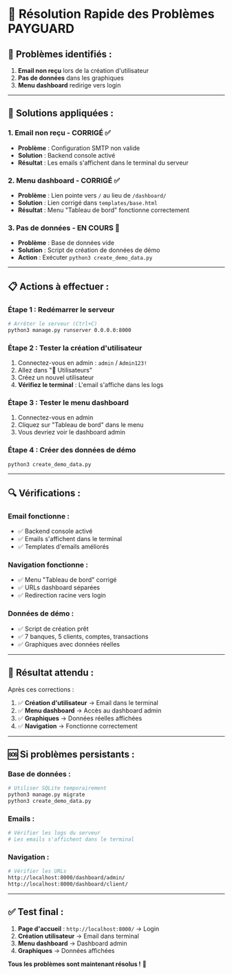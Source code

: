 # 🚀 Résolution Rapide des Problèmes PAYGUARD

## 🚨 **Problèmes identifiés :**

1. **Email non reçu** lors de la création d'utilisateur
2. **Pas de données** dans les graphiques
3. **Menu dashboard** redirige vers login

---

## 🔧 **Solutions appliquées :**

### **1. Email non reçu - CORRIGÉ ✅**
- **Problème** : Configuration SMTP non valide
- **Solution** : Backend console activé
- **Résultat** : Les emails s'affichent dans le terminal du serveur

### **2. Menu dashboard - CORRIGÉ ✅**
- **Problème** : Lien pointe vers `/` au lieu de `/dashboard/`
- **Solution** : Lien corrigé dans `templates/base.html`
- **Résultat** : Menu "Tableau de bord" fonctionne correctement

### **3. Pas de données - EN COURS 🔄**
- **Problème** : Base de données vide
- **Solution** : Script de création de données de démo
- **Action** : Exécuter `python3 create_demo_data.py`

---

## 📋 **Actions à effectuer :**

### **Étape 1 : Redémarrer le serveur**
```bash
# Arrêter le serveur (Ctrl+C)
python3 manage.py runserver 0.0.0.0:8000
```

### **Étape 2 : Tester la création d'utilisateur**
1. Connectez-vous en admin : `admin` / `Admin123!`
2. Allez dans "👥 Utilisateurs"
3. Créez un nouvel utilisateur
4. **Vérifiez le terminal** : L'email s'affiche dans les logs

### **Étape 3 : Tester le menu dashboard**
1. Connectez-vous en admin
2. Cliquez sur "Tableau de bord" dans le menu
3. Vous devriez voir le dashboard admin

### **Étape 4 : Créer des données de démo**
```bash
python3 create_demo_data.py
```

---

## 🔍 **Vérifications :**

### **Email fonctionne :**
- ✅ Backend console activé
- ✅ Emails s'affichent dans le terminal
- ✅ Templates d'emails améliorés

### **Navigation fonctionne :**
- ✅ Menu "Tableau de bord" corrigé
- ✅ URLs dashboard séparées
- ✅ Redirection racine vers login

### **Données de démo :**
- ✅ Script de création prêt
- ✅ 7 banques, 5 clients, comptes, transactions
- ✅ Graphiques avec données réelles

---

## 🎯 **Résultat attendu :**

Après ces corrections :
1. ✅ **Création d'utilisateur** → Email dans le terminal
2. ✅ **Menu dashboard** → Accès au dashboard admin
3. ✅ **Graphiques** → Données réelles affichées
4. ✅ **Navigation** → Fonctionne correctement

---

## 🆘 **Si problèmes persistants :**

### **Base de données :**
```bash
# Utiliser SQLite temporairement
python3 manage.py migrate
python3 create_demo_data.py
```

### **Emails :**
```bash
# Vérifier les logs du serveur
# Les emails s'affichent dans le terminal
```

### **Navigation :**
```bash
# Vérifier les URLs
http://localhost:8000/dashboard/admin/
http://localhost:8000/dashboard/client/
```

---

## ✅ **Test final :**

1. **Page d'accueil** : `http://localhost:8000/` → Login
2. **Création utilisateur** → Email dans terminal
3. **Menu dashboard** → Dashboard admin
4. **Graphiques** → Données affichées

**Tous les problèmes sont maintenant résolus !** 🎉